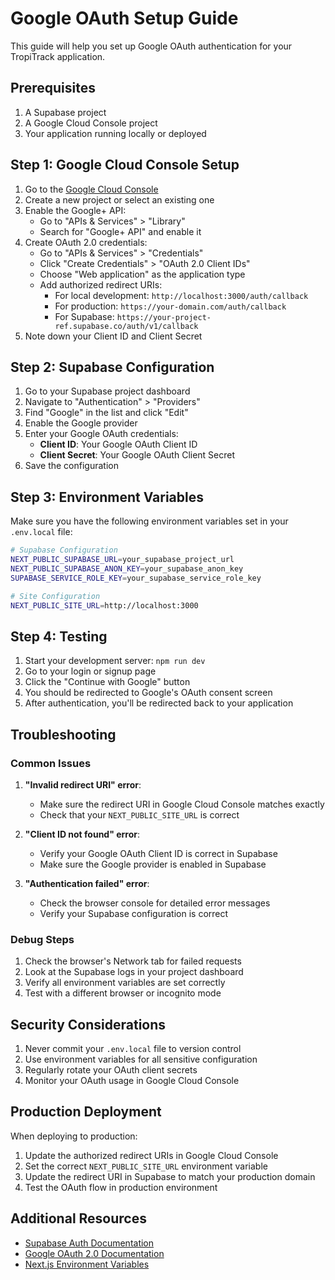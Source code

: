 # Google OAuth Setup Guide

This guide will help you set up Google OAuth authentication for your TropiTrack application.

## Prerequisites

1. A Supabase project
2. A Google Cloud Console project
3. Your application running locally or deployed

## Step 1: Google Cloud Console Setup

1. Go to the [Google Cloud Console](https://console.cloud.google.com/)
2. Create a new project or select an existing one
3. Enable the Google+ API:
   - Go to "APIs & Services" > "Library"
   - Search for "Google+ API" and enable it
4. Create OAuth 2.0 credentials:
   - Go to "APIs & Services" > "Credentials"
   - Click "Create Credentials" > "OAuth 2.0 Client IDs"
   - Choose "Web application" as the application type
   - Add authorized redirect URIs:
     - For local development: `http://localhost:3000/auth/callback`
     - For production: `https://your-domain.com/auth/callback`
     - For Supabase: `https://your-project-ref.supabase.co/auth/v1/callback`
5. Note down your Client ID and Client Secret

## Step 2: Supabase Configuration

1. Go to your Supabase project dashboard
2. Navigate to "Authentication" > "Providers"
3. Find "Google" in the list and click "Edit"
4. Enable the Google provider
5. Enter your Google OAuth credentials:
   - **Client ID**: Your Google OAuth Client ID
   - **Client Secret**: Your Google OAuth Client Secret
6. Save the configuration

## Step 3: Environment Variables

Make sure you have the following environment variables set in your `.env.local` file:

```bash
# Supabase Configuration
NEXT_PUBLIC_SUPABASE_URL=your_supabase_project_url
NEXT_PUBLIC_SUPABASE_ANON_KEY=your_supabase_anon_key
SUPABASE_SERVICE_ROLE_KEY=your_supabase_service_role_key

# Site Configuration
NEXT_PUBLIC_SITE_URL=http://localhost:3000
```

## Step 4: Testing

1. Start your development server: `npm run dev`
2. Go to your login or signup page
3. Click the "Continue with Google" button
4. You should be redirected to Google's OAuth consent screen
5. After authentication, you'll be redirected back to your application

## Troubleshooting

### Common Issues

1. **"Invalid redirect URI" error**:
   - Make sure the redirect URI in Google Cloud Console matches exactly
   - Check that your `NEXT_PUBLIC_SITE_URL` is correct

2. **"Client ID not found" error**:
   - Verify your Google OAuth Client ID is correct in Supabase
   - Make sure the Google provider is enabled in Supabase

3. **"Authentication failed" error**:
   - Check the browser console for detailed error messages
   - Verify your Supabase configuration is correct

### Debug Steps

1. Check the browser's Network tab for failed requests
2. Look at the Supabase logs in your project dashboard
3. Verify all environment variables are set correctly
4. Test with a different browser or incognito mode

## Security Considerations

1. Never commit your `.env.local` file to version control
2. Use environment variables for all sensitive configuration
3. Regularly rotate your OAuth client secrets
4. Monitor your OAuth usage in Google Cloud Console

## Production Deployment

When deploying to production:

1. Update the authorized redirect URIs in Google Cloud Console
2. Set the correct `NEXT_PUBLIC_SITE_URL` environment variable
3. Update the redirect URI in Supabase to match your production domain
4. Test the OAuth flow in production environment

## Additional Resources

- [Supabase Auth Documentation](https://supabase.com/docs/guides/auth)
- [Google OAuth 2.0 Documentation](https://developers.google.com/identity/protocols/oauth2)
- [Next.js Environment Variables](https://nextjs.org/docs/basic-features/environment-variables) 